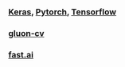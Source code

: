 ### [Keras](https://keras-cn.readthedocs.io/en/latest/other/application/), [Pytorch](https://pytorch.org/docs/stable/torchvision/models.html), [Tensorflow](https://github.com/tensorflow/models/tree/master/research/slim)
### [gluon-cv](https://github.com/dmlc/gluon-cv)
### [fast.ai](https://www.fast.ai/)
